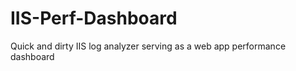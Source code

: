 IIS-Perf-Dashboard
==================

Quick and dirty IIS log analyzer serving as a web app performance dashboard